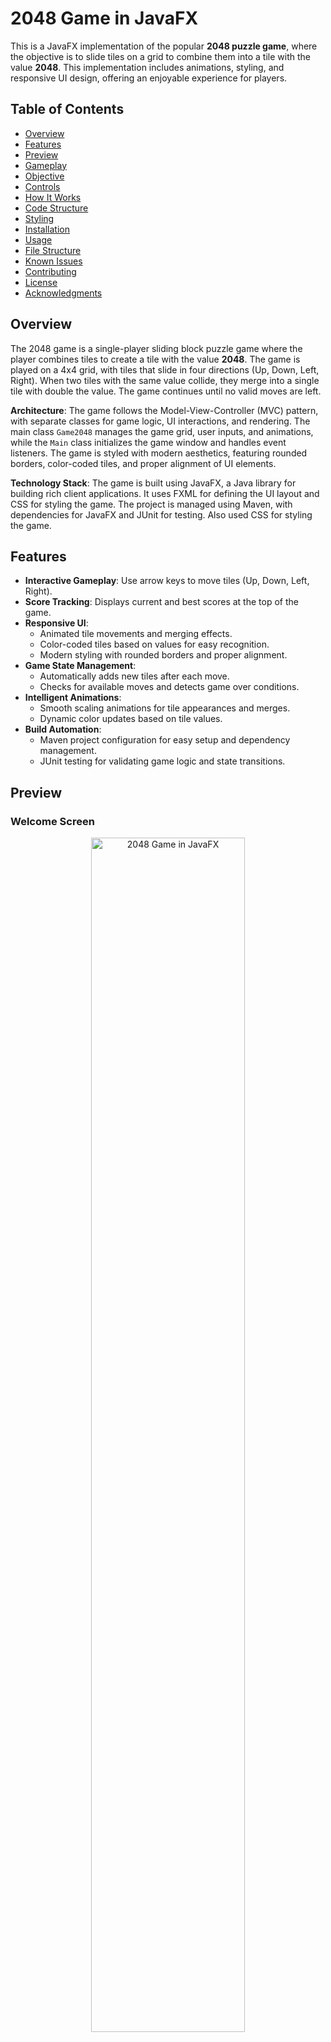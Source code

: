 # 2048 Game in JavaFX

This is a JavaFX implementation of the popular **2048 puzzle game**, where the objective is to slide tiles on a grid to combine them into a tile with the value **2048**. This implementation includes animations, styling, and responsive UI design, offering an enjoyable experience for players.

## Table of Contents

- [Overview](#overview)
- [Features](#features)
- [Preview](#preview)
- [Gameplay](#gameplay)
- [Objective](#objective)
- [Controls](#controls)
- [How It Works](#how-it-works)
- [Code Structure](#code-structure)
- [Styling](#styling)
- [Installation](#installation)
- [Usage](#usage)
- [File Structure](#file-structure)
- [Known Issues](#known-issues)
- [Contributing](#contributing)
- [License](#license)
- [Acknowledgments](#acknowledgments)

## Overview

The 2048 game is a single-player sliding block puzzle game where the player combines tiles to create a tile with the value **2048**. The game is played on a 4x4 grid, with tiles that slide in four directions (Up, Down, Left, Right). When two tiles with the same value collide, they merge into a single tile with double the value. The game continues until no valid moves are left.

**Architecture**: The game follows the Model-View-Controller (MVC) pattern, with separate classes for game logic, UI interactions, and rendering. The main class `Game2048` manages the game grid, user inputs, and animations, while the `Main` class initializes the game window and handles event listeners. The game is styled with modern aesthetics, featuring rounded borders, color-coded tiles, and proper alignment of UI elements.

**Technology Stack**: The game is built using JavaFX, a Java library for building rich client applications. It uses FXML for defining the UI layout and CSS for styling the game. The project is managed using Maven, with dependencies for JavaFX and JUnit for testing. Also used CSS for styling the game.

## Features

- **Interactive Gameplay**: Use arrow keys to move tiles (Up, Down, Left, Right).
- **Score Tracking**: Displays current and best scores at the top of the game.
- **Responsive UI**:
  - Animated tile movements and merging effects.
  - Color-coded tiles based on values for easy recognition.
  - Modern styling with rounded borders and proper alignment.
- **Game State Management**:
  - Automatically adds new tiles after each move.
  - Checks for available moves and detects game over conditions.
- **Intelligent Animations**:
  - Smooth scaling animations for tile appearances and merges.
  - Dynamic color updates based on tile values.
- **Build Automation**:
  - Maven project configuration for easy setup and dependency management.
  - JUnit testing for validating game logic and state transitions.

## Preview

### Welcome Screen

<p align="center">
  <img src="img/welcome.png" alt="2048 Game in JavaFX" width="70%" style="border-radius: 8px">
</p>

### Game Interface

<p align="center">
  <img src="img/ui.png" alt="2048 Game in JavaFX" width="70%" style="border-radius: 8px">
</p>

## Gameplay

### Objective

Combine tiles with the same value to create a tile with the value **2048** or higher. The game ends when no valid moves are left.

### Controls

- **Arrow Keys**:
  - **Up**: Moves all tiles upward.
  - **Down**: Moves all tiles downward.
  - **Left**: Moves all tiles to the left.
  - **Right**: Moves all tiles to the right.
- **New Game** Button: Resets the game.
- **Exit Game** Button: Closes the application.

## How It Works

### Game Mechanics

1. **Sliding and Merging**:
  - Tiles slide in the direction of the arrow key pressed.
  - Tiles with the same value merge into one tile, doubling their value.
  - A tile can merge only once per move.
2. **Adding New Tiles**:
  - After every valid move, a new tile (value `2` or `4`) appears in a random empty spot.
3. **Game Over**:
  - The game checks for possible moves after each action.
  - If no moves are available (all tiles are full and non-mergeable), the game ends.

### Code Structure

The game is built using JavaFX, following Model-View-Controller (MVC) architecture for clean separation of concerns. The key components are:

#### **1. Class: `Game2048`**
This is the main class responsible for rendering the game grid, handling user inputs, managing the board state, and applying animations.

Key Components:
- **Grid Management**:
  - `SIZE`: Size of the grid (default is 4x4).
  - `board`: 2D array representing the logical state of the grid.
  - `tiles`: 2D array of `StackPane` objects representing the UI tiles.
- **UI Elements**:
  - `scoreLabel`: Displays the current score.
  - `bestScoreLabel`: Displays the best score achieved.
- **Tile Colors**:
  - Dynamically updates colors and text based on tile values.
- **Animations**:
  - Smooth scaling animations for tile appearances and merges.

#### 2. **Class: `Main`**
This is the entry point for the application, where the game window is initialized and displayed.

Key Components:
- **JavaFX Setup**:
  - Configures the game window and scene.
  - Loads the FXML file for the game UI.
  - Initializes the game controller (`Game2048`).
- **Event Handling**:
  - Registers key listeners for arrow keys.
  - Handles button actions for New Game and Exit Game.
- **CSS Loading**:
  - Loads the CSS file for styling the game.

#### 3. **Maven XML Configuration: `pom.xml`**
This file contains the Maven project configuration, including dependencies for JavaFX and JUnit.

Key Components:
- **JavaFX Dependencies**:
  - Includes JavaFX modules for controls and FXML.
  - Configures the JavaFX plugin for running the application.
- **JUnit Dependency**:
  - Adds JUnit for testing the game logic.
  - Configures the Maven Surefire plugin for running tests.

#### 4. **Controller, Model, and View Classes**
These classes follow the MVC pattern for managing game logic, UI interactions, and rendering.

Key Components:
- **Controller**:
  - Handles user inputs and game actions.
  - Updates the model and view based on user interactions.
- **Model**:
  - Manages the game state and logic.
  - Checks for valid moves and game over conditions.
- **View**:
  - Renders the game grid and UI elements.
  - Updates the UI based on the model state.

### Styling

The game is styled with modern aesthetics, featuring:
- Rounded borders for tiles and buttons.
- Background colors based on tile values.
- Proper alignment of header (title, score, and best score).
- Button styles with hover effects.

Color Codes for Tiles:
- `2`: Light cream (`#eee4da`)
- `4`: Pale beige (`#ede0c8`)
- `8`: Light orange (`#f2b179`)
- Higher values progressively darker and more vibrant.

## Installation

1. **Clone the Repository**:
   ```bash
   git clone https://github.com/hoangsonww/Game-2048-JavaFX.git
   cd Game-2048-JavaFX
   ```

2. **Set Up JavaFX**:
  - Ensure that JavaFX is installed. If not, download JavaFX from the [official site](https://openjfx.io/).
  - Configure JavaFX in your IDE:
    - Add JavaFX libraries to your project.
    - Set JVM arguments to include JavaFX runtime, e.g.:
      ```bash
      --module-path /path-to-javafx/lib --add-modules javafx.controls,javafx.fxml
      ```

3. **Run the Game**:
  - Compile and run the `Main` class.
  - The game window will open, and you can start playing immediately.

## Usage

### Running the Game

1. **Start the Application**:
  - Run the `Main` class from your IDE or terminal.
2. **Play**:
  - Use the arrow keys to move and merge tiles.
  - Aim for a tile value of 2048 (or higher)!
3. **Reset**:
  - Click the **New Game** button to restart the game.
4. **Exit**:
  - Click the **Exit Game** button to close the application.

## File Structure

The project structure is organized as follows:

```
src/
├── org.example.game2048javafx/
│   ├── Controller.java  # Controller for the game
│   ├── Model.java       # Model for the game
│   ├── View.java        # View for the game
│   ├── Game2048.java    # Main game logic and UI
│   ├── Main.java        # Entry point for the application
│   └── resources/       # Optional resources like images or stylesheets
└── README.md            # Comprehensive documentation
```

## Known Issues

1. **Game Freezing**:
  - Ensure animations do not block the main UI thread.
2. **Performance**:
  - For extremely high tile values, UI updates may lag.

## Contributing

Feel free to contribute to this project! Open issues, submit pull requests, or suggest new features.

1. **Fork the Repository**:
   ```bash
   git fork https://github.com/hoangsonww/Game-2048-JavaFX.git
   ```

2. **Create a New Branch**:
   ```bash
   git checkout -b feature/feature-branch-name
   ```

3. **Commit and Push**:
   ```bash
   git add .
   git commit -m "Add your message here"
   git push origin feature-branch-name
   ```

4. **Submit a Pull Request**:
  - Open a pull request on GitHub describing your changes.

## License

This project is licensed under the [MIT License](LICENSE).

## Acknowledgments

- Inspired by the original 2048 game.
- Built with love using JavaFX.
- Author: [Son Nguyen](https://github.com/hoangsonww)

Enjoy playing 2048 in JavaFX! If you encounter any issues, feel free to raise them in the repository.

---

**Happy Coding! 🚀**
